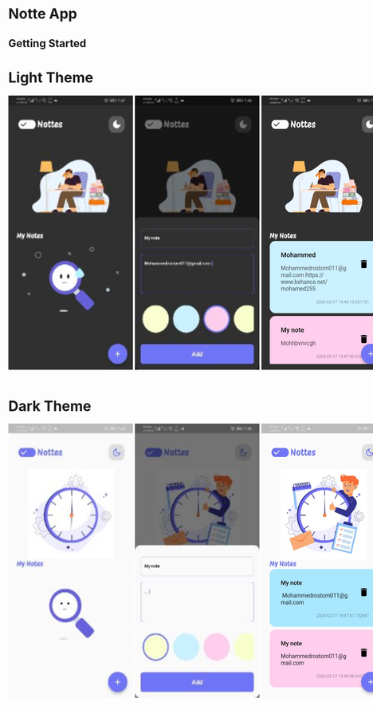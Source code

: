 # Notte App
## Getting Started
<h1>Light Theme</h1>
<div style="display: flex; justify-content: space-evenly;">
<img src="https://github.com/MohammedRostom/Note_AppWith_Hive/blob/main/ScreenShots/1.jpg"  width="250" height="550"/>
    &nbsp;
<img src="https://github.com/MohammedRostom/Note_AppWith_Hive/blob/main/ScreenShots/2.jpg"  width="250" height="550"/>
    &nbsp;
<img src="https://github.com/MohammedRostom/Note_AppWith_Hive/blob/main/ScreenShots/3.jpg"  width="250" height="550"/>
      &nbsp;
<img src="https://github.com/MohammedRostom/Note_AppWith_Hive/blob/main/ScreenShots/4.jpg"  width="250" height="550"/>
</div>
<br>
<h1>Dark Theme </h1>
<div style="display: flex; justify-content: space-evenly;">
<img src="https://github.com/MohammedRostom/Note_AppWith_Hive/blob/main/ScreenShots/5.jpg"  width="250" height="550"/>
    &nbsp;
<img src="https://github.com/MohammedRostom/Note_AppWith_Hive/blob/main/ScreenShots/6.jpg"  width="250" height="550"/>
    &nbsp;
<img src="https://github.com/MohammedRostom/Note_AppWith_Hive/blob/main/ScreenShots/7.jpg"  width="250" height="550"/>
      &nbsp;
<img src="https://github.com/MohammedRostom/Note_AppWith_Hive/blob/main/ScreenShots/8.jpg"  width="250" height="550"/>
</div>
</div>
